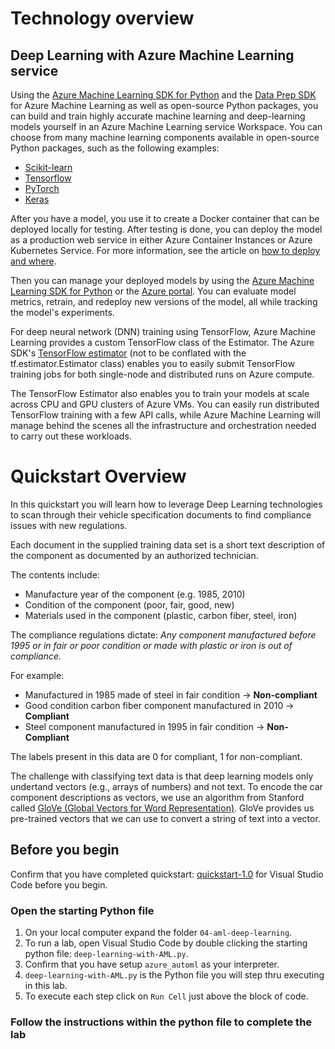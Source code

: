 # Technology overview

## Deep Learning with Azure Machine Learning service
Using the [Azure Machine Learning SDK for Python](https://docs.microsoft.com/python/api/overview/azure/ml/intro?view=azure-ml-py) and the [Data Prep SDK](https://docs.microsoft.com/python/api/overview/azure/dataprep/intro?view=azure-dataprep-py) for Azure Machine Learning as well as open-source Python packages, you can build and train highly accurate machine learning and deep-learning models yourself in an Azure Machine Learning service Workspace. You can choose from many machine learning components available in open-source Python packages, such as the following examples:

- [Scikit-learn](https://scikit-learn.org/stable/)
- [Tensorflow](https://www.tensorflow.org/)
- [PyTorch](https://pytorch.org/)
- [Keras](https://keras.io/)

After you have a model, you use it to create a Docker container that can be deployed locally for testing. After testing is done, you can deploy the model as a production web service in either Azure Container Instances or Azure Kubernetes Service. For more information, see the article on [how to deploy and where](https://docs.microsoft.com/azure/machine-learning/service/how-to-deploy-and-where).

Then you can manage your deployed models by using the [Azure Machine Learning SDK for Python](https://docs.microsoft.com/python/api/overview/azure/ml/intro?view=azure-ml-py) or the [Azure portal](https://portal.azure.com). You can evaluate model metrics, retrain, and redeploy new versions of the model, all while tracking the model's experiments.

For deep neural network (DNN) training using TensorFlow, Azure Machine Learning provides a custom TensorFlow class of the Estimator. The Azure SDK's [TensorFlow estimator](https://docs.microsoft.com/python/api/azureml-train-core/azureml.train.dnn.tensorflow?view=azure-ml-py) (not to be conflated with the tf.estimator.Estimator class) enables you to easily submit TensorFlow training jobs for both single-node and distributed runs on Azure compute.

The TensorFlow Estimator also enables you to train your models at scale across CPU and GPU clusters of Azure VMs. You can easily run distributed TensorFlow training with a few API calls, while Azure Machine Learning will manage behind the scenes all the infrastructure and orchestration needed to carry out these workloads.

# Quickstart Overview
In this quickstart you will learn how to leverage Deep Learning technologies to scan through their vehicle specification documents to find compliance issues with new regulations.

Each document in the supplied training data set is a short text description of the component as documented by an authorized technician.

The contents include:
- Manufacture year of the component (e.g. 1985, 2010)
- Condition of the component (poor, fair, good, new)
- Materials used in the component (plastic, carbon fiber, steel, iron)

The compliance regulations dictate:
*Any component manufactured before 1995 or in fair or poor condition or made with plastic or iron is out of compliance.*

For example:
* Manufactured in 1985 made of steel in fair condition -> **Non-compliant**
* Good condition carbon fiber component manufactured in 2010 -> **Compliant**
* Steel component manufactured in 1995 in fair condition -> **Non-Compliant**

The labels present in this data are 0 for compliant, 1 for non-compliant.

The challenge with classifying text data is that deep learning models only undertand vectors (e.g., arrays of numbers) and not text. To encode the car component descriptions as vectors, we use an algorithm from Stanford called [GloVe (Global Vectors for Word Representation)](https://nlp.stanford.edu/projects/glove/). GloVe provides us pre-trained vectors that we can use to convert a string of text into a vector.

## Before you begin

Confirm that you have completed quickstart: [quickstart-1.0](../../quickstart-1.0) for Visual Studio Code before you begin.

### Open the starting Python file
1. On your local computer expand the folder `04-aml-deep-learning`.
2. To run a lab, open Visual Studio Code by double clicking the starting python file: `deep-learning-with-AML.py`.
3. Confirm that you have setup `azure_automl` as your interpreter.
4. `deep-learning-with-AML.py` is the Python file you will step thru executing in this lab.
5. To execute each step click on `Run Cell` just above the block of code. 

### Follow the instructions within the python file to complete the lab
